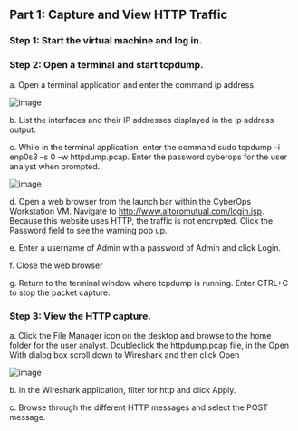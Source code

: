 ## Part 1: Capture and View HTTP Traffic
### Step 1: Start the virtual machine and log in.
### Step 2: Open a terminal and start tcpdump.
a. Open a terminal application and enter the command ip address.

![image](https://github.com/Akhilkj123/CyberOps/assets/65653010/e8ed3dd6-53b7-4afb-912f-105d526730fe)

b. List the interfaces and their IP addresses displayed in the ip address output.

c. While in the terminal application, enter the command sudo tcpdump –i enp0s3 –s 0 –w httpdump.pcap. Enter the password cyberops for the user analyst when prompted.

![image](https://github.com/Akhilkj123/CyberOps/assets/65653010/61e5c249-404d-41dc-839a-11aa7725c10f)

d. Open a web browser from the launch bar within the CyberOps Workstation VM. Navigate to http://www.altoromutual.com/login.jsp. Because this website uses HTTP, the traffic is not encrypted. Click the Password field to see the warning pop up.

e. Enter a username of Admin with a password of Admin and click Login.

f. Close the web browser

g. Return to the terminal window where tcpdump is running. Enter CTRL+C to stop the packet capture.

### Step 3: View the HTTP capture.
a. Click the File Manager icon on the desktop and browse to the home folder for the user analyst. Doubleclick the httpdump.pcap file, in the Open With dialog box scroll down to Wireshark and then click Open

![image](https://github.com/Akhilkj123/CyberOps/assets/65653010/a244fe48-2910-4ecd-a88b-6fa1c31ce69f)

b. In the Wireshark application, filter for http and click Apply.

c. Browse through the different HTTP messages and select the POST message.


